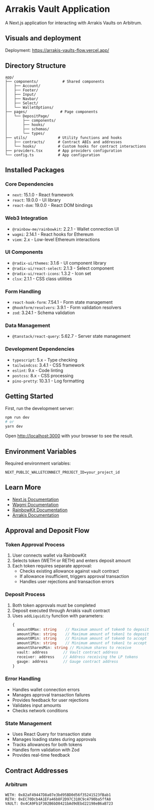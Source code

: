 # Arrakis Vault Application

A Next.js application for interacting with Arrakis Vaults on Arbitrum.

## Visuals and deployment

Deployment: https://arrakis-vaults-flow.vercel.app/

## Directory Structure

```
app/
├── components/           # Shared components
│   ├── Account/
│   ├── Footer/
│   ├── Input/
│   ├── Navbar/
│   ├── Select/
│   └── WalletOptions/
├── pages/               # Page components
│   └── DepositPage/
│       ├── components/
│       ├── hooks/
│       ├── schemas/
│       └── types/
├── utils/              # Utility functions and hooks
│   ├── contracts/      # Contract ABIs and addresses
│   └── hooks/          # Custom hooks for contract interactions
├── providers.tsx       # App providers configuration
└── config.ts           # App configuration
```

## Installed Packages

### Core Dependencies
- `next`: 15.1.0 - React framework
- `react`: 19.0.0 - UI library
- `react-dom`: 19.0.0 - React DOM bindings

### Web3 Integration
- `@rainbow-me/rainbowkit`: 2.2.1 - Wallet connection UI
- `wagmi`: 2.14.1 - React hooks for Ethereum
- `viem`: 2.x - Low-level Ethereum interactions

### UI Components
- `@radix-ui/themes`: 3.1.6 - UI component library
- `@radix-ui/react-select`: 2.1.3 - Select component
- `@radix-ui/react-icons`: 1.3.2 - Icon set
- `clsx`: 2.1.1 - CSS class utilities

### Form Handling
- `react-hook-form`: 7.54.1 - Form state management
- `@hookform/resolvers`: 3.9.1 - Form validation resolvers
- `zod`: 3.24.1 - Schema validation

### Data Management
- `@tanstack/react-query`: 5.62.7 - Server state management

### Development Dependencies
- `typescript`: 5.x - Type checking
- `tailwindcss`: 3.4.1 - CSS framework
- `eslint`: 9.x - Code linting
- `postcss`: 8.x - CSS processing
- `pino-pretty`: 10.3.1 - Log formatting

## Getting Started

First, run the development server:

```bash
npm run dev
# or
yarn dev
```

Open [http://localhost:3000](http://localhost:3000) with your browser to see the result.

## Environment Variables

Required environment variables:
```
NEXT_PUBLIC_WALLETCONNECT_PROJECT_ID=your_project_id
```

## Learn More

- [Next.js Documentation](https://nextjs.org/docs)
- [Wagmi Documentation](https://wagmi.sh)
- [RainbowKit Documentation](https://www.rainbowkit.com/docs/introduction)
- [Arrakis Documentation](https://docs.arrakis.fi)

## Approval and Deposit Flow

### Token Approval Process
1. User connects wallet via RainbowKit
2. Selects token (WETH or RETH) and enters deposit amount
3. Each token requires separate approval:
   - Checks existing allowance against vault contract
   - If allowance insufficient, triggers approval transaction
   - Handles user rejections and transaction errors

### Deposit Process
1. Both token approvals must be completed
2. Deposit executed through Arrakis vault contract
3. Uses `addLiquidity` function with parameters:
   ```typescript
   {
     amount0Max: string    // Maximum amount of token0 to deposit
     amount1Max: string    // Maximum amount of token1 to deposit
     amount0Min: string    // Minimum amount of token0 to accept
     amount1Min: string    // Minimum amount of token1 to accept
     amountSharesMin: string // Minimum shares to receive
     vault: address       // Vault contract address
     receiver: address    // Address receiving the LP tokens
     gauge: address       // Gauge contract address
   }
   ```

### Error Handling
- Handles wallet connection errors
- Manages approval transaction failures
- Provides feedback for user rejections
- Validates input amounts
- Checks network conditions

### State Management
- Uses React Query for transaction state
- Manages loading states during approvals
- Tracks allowances for both tokens
- Handles form validation with Zod
- Provides real-time feedback

## Contract Addresses

### Arbitrum
```
WETH: 0x82aF49447D8a07e3bd95BD0d56f35241523fBab1
RETH: 0xEC70Dcb4A1EFa46b8F2D97C310C9c4790ba5ffA8
VAULT: 0x4CA9Fb1F302B6bD8421bAd9dEbd22198eB6aB723
```


